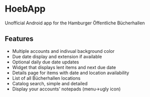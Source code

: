 HoebApp
=======

Unofficial Android app for the Hamburger Öffentliche Bücherhallen

Features
--------

- Multiple accounts and indivual background color
- Due date display and extension if available
- Optional daily due date updates
- Widget that displays lent items and next due date
- Details page for items with date and location availability
- List of all Bücherhallen locations
- Catalog search, simple and detailed
- Display your accounts' notepads (menu->ugly icon)
